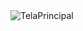 <html>
  
  <img src="../https://github.com/JonnyNunes/canoa123/tree/main/src/main/java/esbam/canoa123/img/TelaPrincipal.png" alt="TelaPrincipal" />
  
</html>
